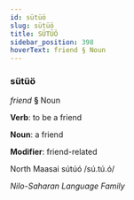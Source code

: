 ```yaml
---
id: sütüö
slug: sütüö
title: SÜTÜÖ
sidebar_position: 398
hoverText: friend § Noun
---
```


### sütüö

*friend* **§** Noun

**Verb**: to be a friend

**Noun**: a friend

**Modifier**: friend-related

North Maasai sútúó /sú.tú.ó/

*Nilo-Saharan Language Family*